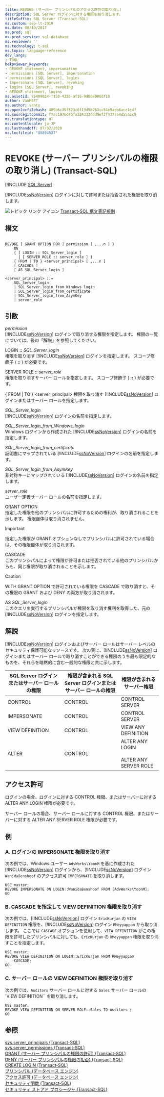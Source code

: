 ```yaml
---
title: REVOKE (サーバー プリンシパルのアクセス許可の取り消し)
description: SQL Server ログインに対する権限を取り消します。
titleSuffix: SQL Server (Transact-SQL)
ms.custom: seo-lt-2019
ms.date: 08/10/2017
ms.prod: sql
ms.prod_service: sql-database
ms.reviewer: ''
ms.technology: t-sql
ms.topic: language-reference
dev_langs:
- TSQL
helpviewer_keywords:
- REVOKE statement, impersonation
- permissions [SQL Server], impersonation
- permissions [SQL Server], logins
- impersonate [SQL Server], revoking
- logins [SQL Server], revoking
- REVOKE statement, logins
ms.assetid: 75409024-f150-4326-af16-9d60e900df18
author: VanMSFT
ms.author: vanto
ms.openlocfilehash: 489b6c35f523c6f19d5b763cc54e5aeb6ace1e4f
ms.sourcegitcommit: f7ac1976d4bfa224332edd9ef2f4377a4d55a2c9
ms.translationtype: HT
ms.contentlocale: ja-JP
ms.lasthandoff: 07/02/2020
ms.locfileid: "85894537"
---
```

# <a name="revoke-server-principal-permissions-transact-sql"></a>REVOKE (サーバー プリンシパルの権限の取り消し) (Transact-SQL)
[!INCLUDE [SQL Server](../../includes/applies-to-version/sqlserver.md)]

  [!INCLUDE[ssNoVersion](../../includes/ssnoversion-md.md)] ログインに対して許可または拒否された権限を取り消します。  
  
 ![トピック リンク アイコン](../../database-engine/configure-windows/media/topic-link.gif "トピック リンク アイコン") [Transact-SQL 構文表記規則](../../t-sql/language-elements/transact-sql-syntax-conventions-transact-sql.md)  
  
## <a name="syntax"></a>構文  
  
```syntaxsql
  
REVOKE [ GRANT OPTION FOR ] permission [ ,...n ] }   
    ON   
    { [ LOGIN :: SQL_Server_login ]  
      | [ SERVER ROLE :: server_role ] }   
    { FROM | TO } <server_principal> [ ,...n ]  
    [ CASCADE ]  
    [ AS SQL_Server_login ]   
  
<server_principal> ::=   
    SQL_Server_login  
    | SQL_Server_login_from_Windows_login   
    | SQL_Server_login_from_certificate   
    | SQL_Server_login_from_AsymKey     
    | server_role  
```  
  
## <a name="arguments"></a>引数  
 *permission*  
 [!INCLUDE[ssNoVersion](../../includes/ssnoversion-md.md)] ログインで取り消せる権限を指定します。 権限の一覧については、後の「解説」を参照してください。  
  
 LOGIN **::** *SQL_Server_login*  
 権限を取り消す [!INCLUDE[ssNoVersion](../../includes/ssnoversion-md.md)] ログインを指定します。 スコープ修飾子 ( **::** ) が必要です。  
  
 SERVER ROLE **::** *server_role*  
 権限を取り消すサーバー ロールを指定します。 スコープ修飾子 ( **::** ) が必要です。  
  
 { FROM | TO } \<server_principal> 権限を取り消す [!INCLUDE[ssNoVersion](../../includes/ssnoversion-md.md)] ログインまたはサーバー ロールを指定します。  
  
 *SQL_Server_login*  
 [!INCLUDE[ssNoVersion](../../includes/ssnoversion-md.md)] ログインの名前を指定します。  
  
 *SQL_Server_login_from_Windows_login*  
 Windows ログインから作成された [!INCLUDE[ssNoVersion](../../includes/ssnoversion-md.md)] ログインの名前を指定します。  
  
 *SQL_Server_login_from_certificate*  
 証明書にマップされている [!INCLUDE[ssNoVersion](../../includes/ssnoversion-md.md)] ログインの名前を指定します。  
  
 *SQL_Server_login_from_AsymKey*  
 非対称キーにマップされている [!INCLUDE[ssNoVersion](../../includes/ssnoversion-md.md)] ログインの名前を指定します。  
  
 *server_role*  
 ユーザー定義サーバー ロールの名前を指定します。  
  
 GRANT OPTION  
 指定した権限を他のプリンシパルに許可するための権利が、取り消されることを示します。 権限自体は取り消されません。  
  
> [!IMPORTANT]  
>  指定した権限が GRANT オプションなしでプリンシパルに許可されている場合は、その権限自体が取り消されます。  
  
 CASCADE  
 このプリンシパルによって権限が許可または拒否されている他のプリンシパルからも、同じ権限が取り消されることを示します。  
  
> [!CAUTION]  
>  WITH GRANT OPTION で許可されている権限を CASCADE で取り消すと、その権限の GRANT および DENY の両方が取り消されます。  
  
 AS *SQL_Server_login*  
 このクエリを実行するプリンシパルが権限を取り消す権利を取得した、元の [!INCLUDE[ssNoVersion](../../includes/ssnoversion-md.md)] ログインを指定します。  
  
## <a name="remarks"></a>解説  
 [!INCLUDE[ssNoVersion](../../includes/ssnoversion-md.md)] ログインおよびサーバー ロールはサーバー レベルのセキュリティ保護可能なリソースです。 次の表に、[!INCLUDE[ssNoVersion](../../includes/ssnoversion-md.md)] ログインまたはサーバー ロールで取り消すことができる権限のうち最も限定的なものを、それらを暗黙的に含む一般的な権限と共に示します。  
  
|SQL Server ログインまたはサーバー ロールの権限|権限が含まれる SQL Server ログインまたはサーバー ロールの権限|権限が含まれるサーバー権限|  
|------------------------------------------------|-----------------------------------------------------------|----------------------------------|  
|CONTROL|CONTROL|CONTROL SERVER|  
|IMPERSONATE|CONTROL|CONTROL SERVER|  
|VIEW DEFINITION|CONTROL|VIEW ANY DEFINITION|  
|ALTER|CONTROL|ALTER ANY LOGIN<br /><br /> ALTER ANY SERVER ROLE|  
  
## <a name="permissions"></a>アクセス許可  
 ログインの場合、ログインに対する CONTROL 権限、またはサーバーに対する ALTER ANY LOGIN 権限が必要です。  
  
 サーバー ロールの場合、サーバー ロールに対する CONTROL 権限、またはサーバーに対する ALTER ANY SERVER ROLE 権限が必要です。  
  
## <a name="examples"></a>例  
  
### <a name="a-revoking-impersonate-permission-on-a-login"></a>A. ログインの IMPERSONATE 権限を取り消す  
 次の例では、Windows ユーザー `AdvWorks\YoonM` を基に作成された [!INCLUDE[ssNoVersion](../../includes/ssnoversion-md.md)] ログインから、[!INCLUDE[ssNoVersion](../../includes/ssnoversion-md.md)] ログイン `WanidaBenshoof` のアクセス許可 `IMPERSONATE` を取り消します。  
  
```  
USE master;  
REVOKE IMPERSONATE ON LOGIN::WanidaBenshoof FROM [AdvWorks\YoonM];  
GO  
```  
  
### <a name="b-revoking-view-definition-permission-with-cascade"></a>B. CASCADE を指定して VIEW DEFINITION 権限を取り消す  
 次の例では、[!INCLUDE[ssNoVersion](../../includes/ssnoversion-md.md)] ログイン `EricKurjan` の `VIEW DEFINITION` 権限を、[!INCLUDE[ssNoVersion](../../includes/ssnoversion-md.md)] ログイン `RMeyyappan` から取り消します。 ここでは `CASCADE` オプションを使用して、`VIEW DEFINITION` がこの権限を許可したプリンシパルに対しても、`EricKurjan` の `RMeyyappan` 権限を取り消すことを指定します。  
  
```  
USE master;  
REVOKE VIEW DEFINITION ON LOGIN::EricKurjan FROM RMeyyappan   
    CASCADE;  
GO   
```  
  
### <a name="c-revoking-view-definition-permission-on-a-server-role"></a>C. サーバー ロールの VIEW DEFINITION 権限を取り消す  
 次の例では、`Auditors` サーバー ロールに対する `Sales` サーバー ロールの `VIEW DEFINITION`` を取り消します。  
  
```  
USE master;  
REVOKE VIEW DEFINITION ON SERVER ROLE::Sales TO Auditors ;  
GO   
```  
  
## <a name="see-also"></a>参照  
 [sys.server_principals &#40;Transact-SQL&#41;](../../relational-databases/system-catalog-views/sys-server-principals-transact-sql.md)   
 [sys.server_permissions &#40;Transact-SQL&#41;](../../relational-databases/system-catalog-views/sys-server-permissions-transact-sql.md)   
 [GRANT (サーバー プリンシパルの権限の許可) &#40;Transact-SQL&#41;](../../t-sql/statements/grant-server-principal-permissions-transact-sql.md)   
 [DENY (サーバー プリンシパルの権限の拒否) &#40;Transact-SQL&#41;](../../t-sql/statements/deny-server-principal-permissions-transact-sql.md)   
 [CREATE LOGIN &#40;Transact-SQL&#41;](../../t-sql/statements/create-login-transact-sql.md)   
 [プリンシパル &#40;データベース エンジン&#41;](../../relational-databases/security/authentication-access/principals-database-engine.md)   
 [アクセス許可 &#40;データベース エンジン&#41;](../../relational-databases/security/permissions-database-engine.md)   
 [セキュリティ関数 &#40;Transact-SQL&#41;](../../t-sql/functions/security-functions-transact-sql.md)   
 [セキュリティ ストアド プロシージャ &#40;Transact-SQL&#41;](../../relational-databases/system-stored-procedures/security-stored-procedures-transact-sql.md)  
  
  


